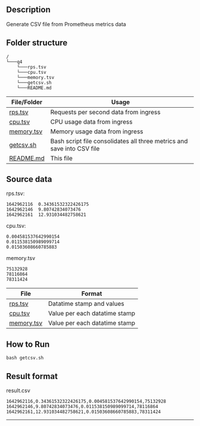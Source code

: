 ## Description
Generate CSV file from Prometheus metrics data

## Folder structure
```
/
└───q4
    └───rps.tsv
    └───cpu.tsv
    └───memory.tsv
    └───getcsv.sh
    └───README.md
```

| File/Folder | Usage |
| ------ | ------ |
| [rps.tsv](./rps.tsv) | Requests per second data from ingress  |
| [cpu.tsv](./cpu.tsv) | CPU usage data from ingress  |
| [memory.tsv](./memory.tsv) | Memory usage data from ingress |
| [getcsv.sh](./getcsv.sh) | Bash script file consolidates all three metrics and save into CSV file |
| [README.md](./README.md) | This file |

## Source data
rps.tsv:
```
1642962116	0.34361532322426175
1642962146	9.80742834073476
1642962161	12.931034482758621
```
cpu.tsv:
```
0.004581537642990154
0.011538150989099714
0.01503608660785883
```
memory.tsv
```
75132928
78116864
78311424
```

| File | Format |
| ------ | ------ |
| [rps.tsv](./rps.tsv) | Datatime stamp and values |
| [cpu.tsv](./cpu.tsv) | Value per each datatime stamp |
| [memory.tsv](./memory.tsv) | Value per each datatime stamp |

## How to Run
```
bash getcsv.sh
```

## Result format
result.csv
```
1642962116,0.34361532322426175,0.004581537642990154,75132928
1642962146,9.80742834073476,0.011538150989099714,78116864
1642962161,12.931034482758621,0.01503608660785883,78311424
```

----------------------------------------------



